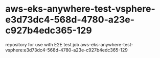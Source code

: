 # aws-eks-anywhere-test-vsphere-e3d73dc4-568d-4780-a23e-c927b4edc365-129
repository for use with E2E test job aws-eks-anywhere-test-vsphere:e3d73dc4-568d-4780-a23e-c927b4edc365-129
